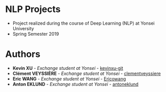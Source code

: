# NLP Projects
+ Project realized during the course of Deep Learning (NLP) at Yonsei University
+ Spring Semester 2019


# Authors

+ **Kevin XU** - *Exchange student at Yonsei* - [kevinxu-git](https://github.com/kevinxu-git)
+ **Clément VEYSSIÈRE** - *Exchange student at Yonsei* - [clementveyssiere](https://github.com/clementveyssiere)
+ **Eric WANG** - *Exchange student at Yonsei* - [Ericowang](https://github.com/Ericowang)
+ **Anton EKLUND** - *Exchange student at Yonsei* - [antoneklund](https://github.com/antoneklund)
